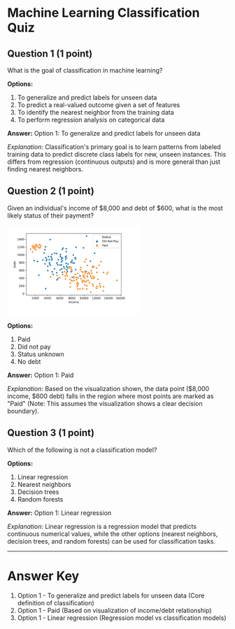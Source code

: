 # Machine Learning Classification Quiz

## Question 1 (1 point)
What is the goal of classification in machine learning?

**Options:**
1. To generalize and predict labels for unseen data
2. To predict a real-valued outcome given a set of features
3. To identify the nearest neighbor from the training data
4. To perform regression analysis on categorical data

**Answer:** Option 1: To generalize and predict labels for unseen data

*Explanation:* Classification's primary goal is to learn patterns from labeled training data to predict discrete class labels for new, unseen instances. This differs from regression (continuous outputs) and is more general than just finding nearest neighbors.

## Question 2 (1 point)
Given an individual's income of $8,000 and debt of $600, what is the most likely status of their payment?

![alt text](<images/bh-pcmlai 12.1.png>)

**Options:**
1. Paid
2. Did not pay
3. Status unknown
4. No debt

**Answer:** Option 1: Paid

*Explanation:* Based on the visualization shown, the data point ($8,000 income, $600 debt) falls in the region where most points are marked as "Paid" (Note: This assumes the visualization shows a clear decision boundary).

## Question 3 (1 point)
Which of the following is not a classification model?

**Options:**
1. Linear regression
2. Nearest neighbors
3. Decision trees
4. Random forests

**Answer:** Option 1: Linear regression

*Explanation:* Linear regression is a regression model that predicts continuous numerical values, while the other options (nearest neighbors, decision trees, and random forests) can be used for classification tasks.

---

# Answer Key
1. Option 1 - To generalize and predict labels for unseen data (Core definition of classification)
2. Option 1 - Paid (Based on visualization of income/debt relationship)
3. Option 1 - Linear regression (Regression model vs classification models)